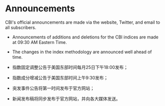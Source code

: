 # Announcements

CBI's official announcements are made via the website, Twitter, and email to all subscribers.&#x20;

* Announcements of additions and deletions for the CBI indices are made at 09:30 AM Eastern Time.
*   The changes in the index methodology are announced well ahead of time.


* 指数固定调整公告于美国东部时间每月25日下午18:00发布；
* 指数成分增减公告于美国东部时间上午9:30发布；
* 突发事件公告将第一时间发布于官方网站；
* 新闻发布稿将同步发布于官方网站，并向各大媒体发送。
